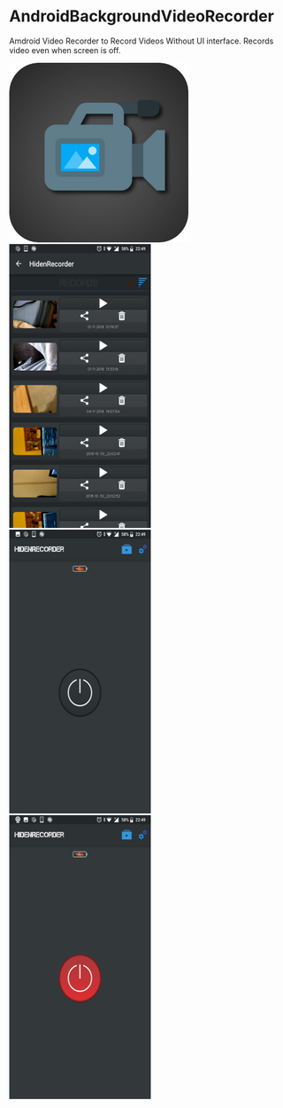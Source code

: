 # AndroidBackgroundVideoRecorder

Amdroid Video Recorder to Record Videos Without UI interface. Records video even when screen is off.

<img src="icon.jpg" width="324" height="324">

<img src="screen1.png" width="256" height="512">
<img src="screen2.png" width="256" height="512">
<img src="screen3.png" width="256" height="512">







